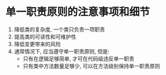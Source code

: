 # 单一职责原则的注意事项和细节
1. 降低类的复杂度, 一个类只负责一项职责
1. 提高类的可读性和可维护性
1. 降低变更带来的风险
1. 通常情况下, 应当遵守单一职责原则, 但是:
    - 只有在逻辑足够简单, 才可在代码级违反单一职责  
    - 只有类中方法数量足够少, 可以在方法级别保持单一职责原则